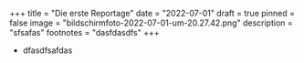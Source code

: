 +++
title = "Die erste Reportage"
date = "2022-07-01"
draft = true
pinned = false
image = "bildschirmfoto-2022-07-01-um-20.27.42.png"
description = "sfsafas"
footnotes = "dasfdasdfs"
+++
![]()

* dfasdfsafdas

![]()